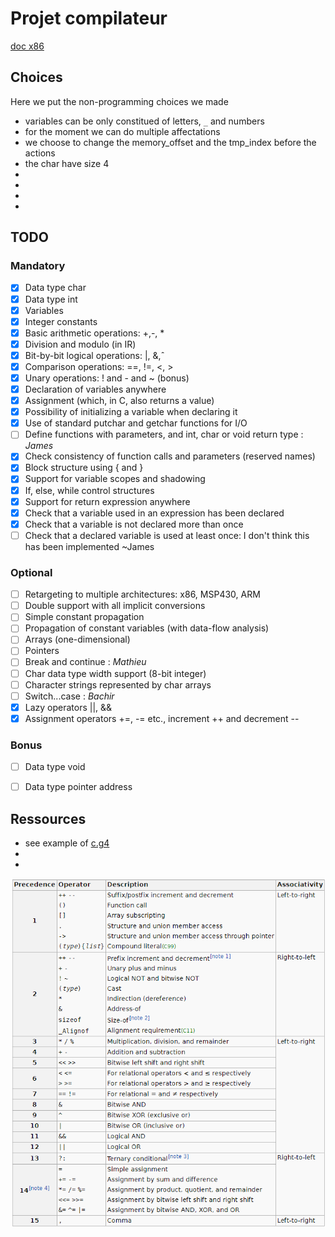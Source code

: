 # Projet compilateur

[doc x86](doc_x86.pdf)

## Choices

Here we put the non-programming choices we made

- variables can be only constitued of letters, `_` and numbers
- for the moment we can do multiple affectations
- we choose to change the memory_offset and the tmp_index before the actions
- the char have size 4
- 
- 
- 
- 

## TODO
### Mandatory

- [x] Data type char
- [x] Data type int
- [x] Variables
- [x] Integer constants
- [x] Basic arithmetic operations: +,-, *
- [x] Division and modulo (in IR)
- [x] Bit-by-bit logical operations: |, &,ˆ
- [x] Comparison operations: ==, !=, <, >
- [x] Unary operations: ! and - and ~ (bonus)
- [x] Declaration of variables anywhere
- [x] Assignment (which, in C, also returns a value)
- [x] Possibility of initializing a variable when declaring it
- [x] Use of standard putchar and getchar functions for I/O
- [ ] Define functions with parameters, and int, char or void return type : *James*
- [x] Check consistency of function calls and parameters (reserved names)
- [x] Block structure using { and }
- [x] Support for variable scopes and shadowing
- [x] If, else, while control structures
- [x] Support for return expression anywhere
- [x] Check that a variable used in an expression has been declared
- [x] Check that a variable is not declared more than once
- [ ] Check that a declared variable is used at least once: I don't think this has been implemented ~James

### Optional

- [ ] Retargeting to multiple architectures: x86, MSP430, ARM
- [ ] Double support with all implicit conversions
- [ ] Simple constant propagation
- [ ] Propagation of constant variables (with data-flow analysis)
- [ ] Arrays (one-dimensional)
- [ ] Pointers
- [ ] Break and continue : *Mathieu*
- [ ] Char data type width support (8-bit integer)
- [ ] Character strings represented by char arrays
- [ ] Switch...case : *Bachir*
- [x] Lazy operators ||, &&
- [x] Assignment operators +=, -= etc., increment ++ and decrement --

### Bonus
- [ ] Data type void
- [ ] Data type pointer address



## Ressources

- see example of [c.g4](https://github.com/antlr/grammars-v4/blob/master/c/C.g4)
- 
- 

![operator priority](operator_priority.png "source - wikipedia")





